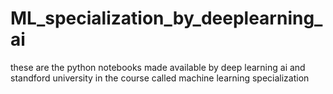 # ML_specialization_by_deeplearning_ai

these are the python notebooks made available by deep learning ai and standford university in the course called machine learning specialization
